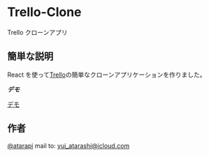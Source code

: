 # Trello-Clone

Trello クローンアプリ

## 簡単な説明

React を使って[Trello](https://trello.com/)の簡単なクローンアプリケーションを作りました。

**_デモ_**

[デモ](https://trello-clone-sepia.vercel.app/)

## 作者

[@atarapi](atarapi.com)
mail to: yui_atarashi@icloud.com
